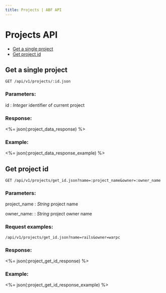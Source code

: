 ```yaml
---
title: Projects | ABF API
---
```


# Projects API

* <a href="#get-a-single-project">Get a single project</a>
* <a href="#get-project-id">Get project id</a>

## Get a single project

    GET /api/v1/projects/:id.json

### Parameters:

id
: _Integer_ identifier of current project

### Response:

<%= json(:project_data_response) %>

### Example:

<%= json(:project_data_response_example) %>

## Get project id

    GET /api/v1/projects/get_id.json?name=:project_name&owner=:owner_name

### Parameters:

project_name
: _String_ project name

owner_name: 
: _String_ project owner name

### Request examples:

    /api/v1/projects/get_id.json?name=rails&owner=warpc

### Response:

<%= json(:project_get_id_response) %>

### Example:

<%= json(:project_get_id_response_example) %>

